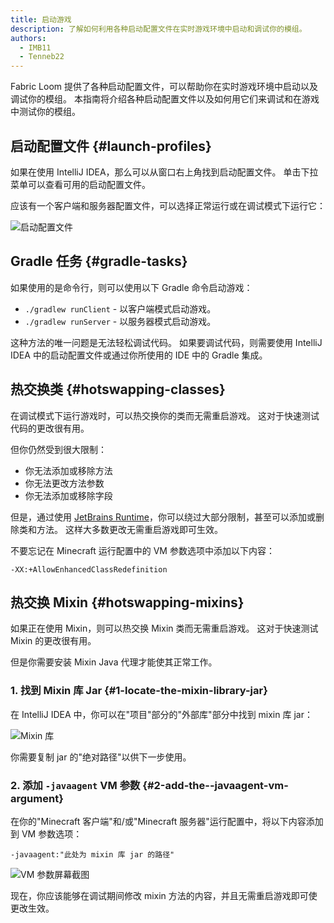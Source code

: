 ```yaml
---
title: 启动游戏
description: 了解如何利用各种启动配置文件在实时游戏环境中启动和调试你的模组。
authors:
  - IMB11
  - Tenneb22
---
```


Fabric Loom 提供了各种启动配置文件，可以帮助你在实时游戏环境中启动以及调试你的模组。 本指南将介绍各种启动配置文件以及如何用它们来调试和在游戏中测试你的模组。

## 启动配置文件 {#launch-profiles}

如果在使用 IntelliJ IDEA，那么可以从窗口右上角找到启动配置文件。 单击下拉菜单可以查看可用的启动配置文件。

应该有一个客户端和服务器配置文件，可以选择正常运行或在调试模式下运行它：

![启动配置文件](/assets/develop/getting-started/launch-profiles.png)

## Gradle 任务 {#gradle-tasks}

如果使用的是命令行，则可以使用以下 Gradle 命令启动游戏：

- `./gradlew runClient` - 以客户端模式启动游戏。
- `./gradlew runServer` - 以服务器模式启动游戏。

这种方法的唯一问题是无法轻松调试代码。 如果要调试代码，则需要使用 IntelliJ IDEA 中的启动配置文件或通过你所使用的 IDE 中的 Gradle 集成。

## 热交换类 {#hotswapping-classes}

在调试模式下运行游戏时，可以热交换你的类而无需重启游戏。 这对于快速测试代码的更改很有用。

但你仍然受到很大限制：

- 你无法添加或移除方法
- 你无法更改方法参数
- 你无法添加或移除字段

但是，通过使用 [JetBrains Runtime](https://github.com/JetBrains/JetBrainsRuntime)，你可以绕过大部分限制，甚至可以添加或删除类和方法。 这样大多数更改无需重启游戏即可生效。

不要忘记在 Minecraft 运行配置中的 VM 参数选项中添加以下内容：

```:no-line-numbers
-XX:+AllowEnhancedClassRedefinition
```

## 热交换 Mixin {#hotswapping-mixins}

如果正在使用 Mixin，则可以热交换 Mixin 类而无需重启游戏。 这对于快速测试 Mixin 的更改很有用。

但是你需要安装 Mixin Java 代理才能使其正常工作。

### 1. 找到 Mixin 库 Jar {#1-locate-the-mixin-library-jar}

在 IntelliJ IDEA 中，你可以在"项目"部分的"外部库"部分中找到 mixin 库 jar：

![Mixin 库](/assets/develop/getting-started/mixin-library.png)

你需要复制 jar 的"绝对路径"以供下一步使用。

### 2. 添加 `-javaagent` VM 参数 {#2-add-the--javaagent-vm-argument}

在你的"Minecraft 客户端"和/或"Minecraft 服务器"运行配置中，将以下内容添加到 VM 参数选项：

```:no-line-numbers
-javaagent:"此处为 mixin 库 jar 的路径"
```

![VM 参数屏幕截图](/assets/develop/getting-started/vm-arguments.png)

现在，你应该能够在调试期间修改 mixin 方法的内容，并且无需重启游戏即可使更改生效。
